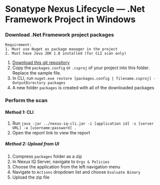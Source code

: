 # Sonatype Nexus Lifecycle — .Net Framework Project in Windows

### Download .Net Framework project packages
```
Requirement:
1. Must use Nuget as package manager in the project
2. Must have Java JDK 1.8 installed (for CLI scan only)
```
1. [Download this git repository](https://github.com/roger-lau/sonatype-scan/archive/master.zip)
2. Copy the `packages.config` or `.csproj` of your project into this folder. Replace the sample file.
3. In CLI, run `nuget.exe restore [packages.config | filename.csproj] -OutputDirectory packages`
4. A new folder `packages` is created with all of the downloaded packages


### Perform the scan

#### Method 1: CLI
1. Run `java -jar ../nexus-iq-cli.jar -i [application id] -s [server URL] -a [username:password] .`
2. Open the report link to view the report


##### Method 2: Upload from UI
1. Compress `packages` folder as a zip
2. In Nexus IQ Server, navigate to `Orgs & Policies`
3. Choose the application from the left navigation menu
4. Navigate to `Actions` dropdown list and choose `Evaluate Binary`
5. Upload the zip file


